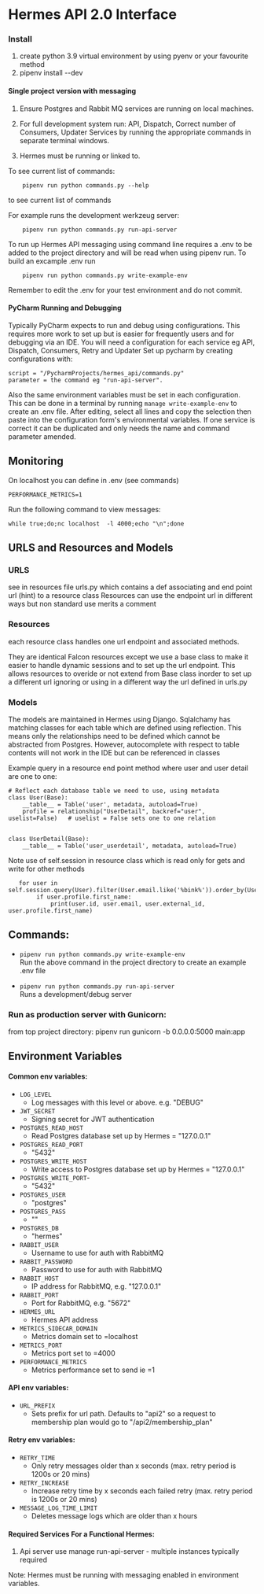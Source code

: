 # Hermes API 2.0 Interface

### Install

1) create python 3.9 virtual environment by using pyenv or your favourite method
2) pipenv install --dev  


#### Single project version with messaging

1) Ensure Postgres and Rabbit MQ services are running on local machines.

2) For full development system run:
    API, Dispatch, Correct number of Consumers, Updater Services by running the
    appropriate commands in separate terminal windows.
    
3) Hermes must be running or linked to.


To see current list of commands:

```shell
    pipenv run python commands.py --help 
```
to see current list of commands

For example runs the development werkzeug server:

```shell
    pipenv run python commands.py run-api-server
```

To run up Hermes API messaging using command line requires a .env to be added to the project directory
and will be read when using pipenv run. To build an excample .env run

```shell
    pipenv run python commands.py write-example-env
```
Remember to edit the .env for your test environment and do not commit.

#### PyCharm Running and Debugging

Typically PyCharm expects to run and debug using configurations. This requires more work to
set up but is easier for frequently users and for debugging via an IDE. You will need a configuration for each service
eg API, Dispatch, Consumers, Retry and Updater
Set up pycharm by creating configurations with: 

    script = "/PycharmProjects/hermes_api/commands.py"
    parameter = the command eg "run-api-server".

Also the same environment variables must be set in each configuration.  This can be done in a terminal 
by running ```manage write-example-env``` to create an .env file.  After editing, select all lines and 
copy the selection then paste into the configuration form's environmental variables.
If one service is correct it can be duplicated and only needs the name and command
parameter amended.

## Monitoring

On localhost you can define in .env (see commands)
    
    PERFORMANCE_METRICS=1

Run the following command to view messages:

    while true;do;nc localhost  -l 4000;echo "\n";done
    
    
## URLS and Resources and Models
### URLS
see in resources file urls.py which contains a def associating and end point url (hint) to a resource class
Resources can use the endpoint url in different ways but non standard use merits a comment

### Resources
each resource class handles one url endpoint and associated methods.
  
They are identical Falcon resources except we use a base class to make it easier to handle dynamic sessions and to set
 up the url endpoint.  This allows resources to overide or not extend from Base class inorder to set up a different url
 ignoring or using in a different way the url defined in urls.py 

### Models
The models are maintained in Hermes using Django.
Sqlalchamy has matching classes for each table which are defined using reflection. This means only the
relationships need to be defined which cannot be abstracted from Postgres.  However, autocomplete with respect
to table contents will not work in the IDE but can be referenced in classes 

Example query in a resource end point method where user and user detail are one to one:

    # Reflect each database table we need to use, using metadata
    class User(Base):
        __table__ = Table('user', metadata, autoload=True)
        profile = relationship("UserDetail", backref="user", uselist=False)   # uselist = False sets one to one relation


    class UserDetail(Base):
        __table__ = Table('user_userdetail', metadata, autoload=True)
 
 
Note use of self.session in resource class which is read only for gets and write for other methods

       for user in self.session.query(User).filter(User.email.like('%bink%')).order_by(User.id):
            if user.profile.first_name:
                print(user.id, user.email, user.external_id, user.profile.first_name)



## Commands:
* `pipenv run python commands.py write-example-env`  
  Run the above command in the project directory to create an example .env file
  
* `pipenv run python commands.py run-api-server`  
  Runs a development/debug server 
  
### Run as production server with Gunicorn:

from top project  directory:
pipenv run gunicorn -b 0.0.0.0:5000 main:app
     

 ## Environment Variables
 #### Common env variables:
- `LOG_LEVEL`
  - Log messages with this level or above. e.g. "DEBUG"
- `JWT_SECRET`
  - Signing secret for JWT authentication
- `POSTGRES_READ_HOST`
   - Read Postgres database set up by Hermes = "127.0.0.1"
- `POSTGRES_READ_PORT`
    - "5432"
- `POSTGRES_WRITE_HOST` 
    - Write access to Postgres database set up by Hermes = "127.0.0.1"
- `POSTGRES_WRITE_PORT`-
    - "5432"
- `POSTGRES_USER`
    - "postgres"
- `POSTGRES_PASS`
    - ""
- `POSTGRES_DB`
    - "hermes"
- `RABBIT_USER`
  - Username to use for auth with RabbitMQ
- `RABBIT_PASSWORD`
  - Password to use for auth with RabbitMQ
- `RABBIT_HOST`
  - IP address for RabbitMQ, e.g. "127.0.0.1"
- `RABBIT_PORT`
  - Port for RabbitMQ, e.g. "5672"
- `HERMES_URL`
  - Hermes API address
- `METRICS_SIDECAR_DOMAIN`
    - Metrics domain set to =localhost
- `METRICS_PORT`
    - Metrics port set to =4000
- `PERFORMANCE_METRICS`
    - Metrics performance set to send ie =1


#### API env variables:
- `URL_PREFIX`
  - Sets prefix for url path. Defaults to "api2" so a request to
    membership plan would go to "/api2/membership_plan"

#### Retry env variables:
- `RETRY_TIME`
  - Only retry messages older than x seconds (max. retry period is 1200s or 20 mins)
- `RETRY_INCREASE`
  - Increase retry time by x seconds each failed retry (max. retry period is 1200s or 20 mins)
- `MESSAGE_LOG_TIME_LIMIT`
  - Deletes message logs which are older than x hours

    
#### Required Services For a Functional Hermes:
1)  Api server use manage run-api-server - multiple instances typically required

Note:  Hermes must be running with messaging enabled in environment variables.


